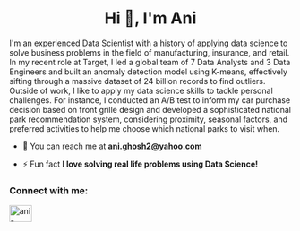 <h1 align="center">Hi 👋, I'm Ani</h1>
<p align="left">I'm an experienced Data Scientist with a history of applying data science to solve business problems in the field of manufacturing, insurance, and retail. In my recent role at Target, I led a global team of 7 Data Analysts and 3 Data Engineers and built an anomaly detection model using K-means, effectively sifting through a massive dataset of 24 billion records to find outliers. Outside of work, I like to apply my data science skills to tackle personal challenges. For instance, I conducted an A/B test to inform my car purchase decision based on front grille design and developed a sophisticated national park recommendation system, considering proximity, seasonal factors, and preferred activities to help me choose which national parks to visit when.</p>

- 📧 You can reach me at **ani.ghosh2@yahoo.com**

- ⚡ Fun fact **I love solving real life problems using Data Science!**

<h3 align="left">Connect with me:</h3>
<p align="left">
<a href="https://linkedin.com/in/ani-ghosh" target="blank"><img align="center" src="https://raw.githubusercontent.com/rahuldkjain/github-profile-readme-generator/master/src/images/icons/Social/linked-in-alt.svg" alt="ani-ghosh" height="30" width="40" /></a>
</p>
